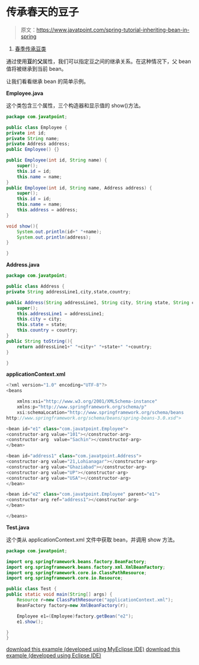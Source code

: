 # 传承春天的豆子

> 原文：<https://www.javatpoint.com/spring-tutorial-inheriting-bean-in-spring>

1.  [春季传承豆类](#)

通过使用**豆**的**父**属性，我们可以指定豆之间的继承关系。在这种情况下，父 bean 值将被继承到当前 bean。

让我们看看继承 bean 的简单示例。

**Employee.java**

这个类包含三个属性，三个构造器和显示值的 show()方法。

```java
package com.javatpoint;

public class Employee {
private int id;
private String name;
private Address address;
public Employee() {}

public Employee(int id, String name) {
	super();
	this.id = id;
	this.name = name;
}
public Employee(int id, String name, Address address) {
	super();
	this.id = id;
	this.name = name;
	this.address = address;
}

void show(){
	System.out.println(id+" "+name);
	System.out.println(address);
}

}

```

**Address.java**

```java
package com.javatpoint;

public class Address {
private String addressLine1,city,state,country;

public Address(String addressLine1, String city, String state, String country) {
	super();
	this.addressLine1 = addressLine1;
	this.city = city;
	this.state = state;
	this.country = country;
}
public String toString(){
	return addressLine1+" "+city+" "+state+" "+country;
}

}

```

**applicationContext.xml**

```java
<?xml version="1.0" encoding="UTF-8"?>
<beans

	xmlns:xsi="http://www.w3.org/2001/XMLSchema-instance"
	xmlns:p="http://www.springframework.org/schema/p"
	xsi:schemaLocation="http://www.springframework.org/schema/beans 
http://www.springframework.org/schema/beans/spring-beans-3.0.xsd">

<bean id="e1" class="com.javatpoint.Employee">
<constructor-arg value="101"></constructor-arg>
<constructor-arg  value="Sachin"></constructor-arg>
</bean>

<bean id="address1" class="com.javatpoint.Address">
<constructor-arg value="21,Lohianagar"></constructor-arg>
<constructor-arg value="Ghaziabad"></constructor-arg>
<constructor-arg value="UP"></constructor-arg>
<constructor-arg value="USA"></constructor-arg>
</bean>

<bean id="e2" class="com.javatpoint.Employee" parent="e1">
<constructor-arg ref="address1"></constructor-arg>
</bean>

</beans>

```

**Test.java**

这个类从 applicationContext.xml 文件中获取 bean，并调用 show 方法。

```java
package com.javatpoint;

import org.springframework.beans.factory.BeanFactory;
import org.springframework.beans.factory.xml.XmlBeanFactory;
import org.springframework.core.io.ClassPathResource;
import org.springframework.core.io.Resource;

public class Test {
public static void main(String[] args) {
	Resource r=new ClassPathResource("applicationContext.xml");
	BeanFactory factory=new XmlBeanFactory(r);

	Employee e1=(Employee)factory.getBean("e2");
	e1.show();

}
}

```

[download this example (developed using MyEclipse IDE)](https://static.javatpoint.com/src/sp/ci7.zip)
[download this example (developed using Eclipse IDE)](https://static.javatpoint.com/src/sp/eclipse/ci7.zip)